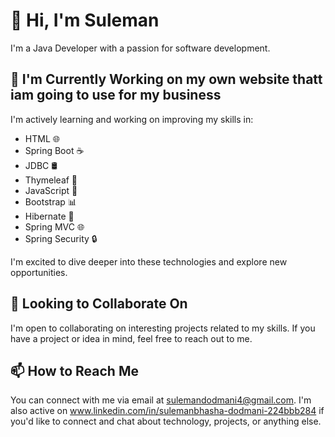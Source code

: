 # 👋 Hi, I'm Suleman

I'm a Java Developer with a passion for software development.

## 🌱 I'm Currently Working on my own website  thatt iam going to use for my business

I'm actively learning and working on improving my skills in:

- HTML 🌐
- Spring Boot ☕
- JDBC 🛢️
- Thymeleaf 🌸
- JavaScript 🚀
- Bootstrap 📊
- Hibernate 🎲
- Spring MVC 🌐
- Spring Security 🔒

I'm excited to dive deeper into these technologies and explore new opportunities.

## 💼 Looking to Collaborate On

I'm open to collaborating on interesting projects related to my skills. If you have a project or idea in mind, feel free to reach out to me.

## 📫 How to Reach Me

You can connect with me via email at sulemandodmani4@gmail.com. I'm also active on www.linkedin.com/in/sulemanbhasha-dodmani-224bbb284 if you'd like to connect and chat about technology, projects, or anything else.

<!---
Anfal12345/Anfal12345 is a ✨ special ✨ repository because its `README.md` (this file) appears on your GitHub profile.
You can click the "Preview" link to take a look at your changes.
--->
